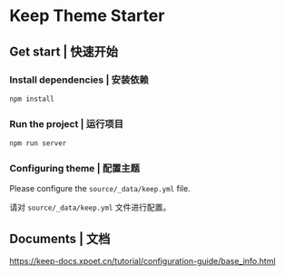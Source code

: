 # Keep Theme Starter


## Get start | 快速开始

### Install dependencies | 安装依赖

```bash
npm install
```

### Run the project | 运行项目

```bash
npm run server
```

### Configuring theme | 配置主题

Please configure the `source/_data/keep.yml` file.

请对 `source/_data/keep.yml` 文件进行配置。


## Documents | 文档

https://keep-docs.xpoet.cn/tutorial/configuration-guide/base_info.html